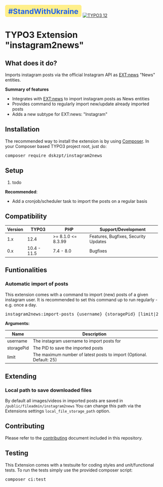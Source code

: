 [![StandWithUkraine](https://raw.githubusercontent.com/vshymanskyy/StandWithUkraine/main/badges/StandWithUkraine.svg)](https://github.com/vshymanskyy/StandWithUkraine/blob/main/docs/README.md)
[![TYPO3 12](https://img.shields.io/badge/TYPO3-12-orange.svg)](https://get.typo3.org/version/12)

TYPO3 Extension "instagram2news"
=================================

## What does it do?

Imports instagram posts via the official Instagram API
as [EXT:news](https://github.com/georgringer/news)
"News" entities.

**Summary of features**

* Integrates with [EXT:news](https://github.com/georgringer/news) to import
  instagram posts as News entities
* Provides command to regularly import new/update already imported posts
* Adds a new subtype for EXT:news: "Instagram"

## Installation
The recommended way to install the extension is by using [Composer](https://getcomposer.org/). In your Composer based TYPO3 project root, just do:
<pre>composer require dskzpt/instagram2news</pre>

## Setup
1. todo

__Recommended__:

* Add a cronjob/scheduler task to import the posts on a regular basis

## Compatibility
| Version | TYPO3       | PHP                  | Support/Development                  |
|---------|-------------|----------------------|--------------------------------------|
| 1.x     | 12.4        | >= 8.1.0 <= 8.3.99 ️ | Features, Bugfixes, Security Updates |
| 0.x     | 10.4 - 11.5 | 7.4 - 8.0️           | Bugfixes                             |

## Funtionalities

### Automatic import of posts
This extension comes with a command to import (new) posts of a given instagram
user.
It is recommended to set this command up to run regularly - e.g. once a day.

<pre>instagram2news:import-posts {username} {storagePid} [limit|25]</pre>

__Arguments:__

| Name       | Description                                                          |
|------------|----------------------------------------------------------------------|
| username   | The instagram username to import posts for                           |
| storagePid | The PID to save the imported posts                                   |
| limit      | The maximum number of latest posts to import (Optional. Default: 25) |

## Extending

### Local path to save downloaded files
By default all images/videos in imported posts are saved in <code>/public/fileadmin/instagram2news</code>
You can change this path via the Extensions settings <code>local_file_storage_path</code> option.

## Contributing
Please refer to the [contributing](CONTRIBUTING.md) document included in this repository.

## Testing
This Extension comes with a testsuite for coding styles and unit/functional
tests.
To run the tests simply use the provided composer script:

<pre>composer ci:test</pre>
